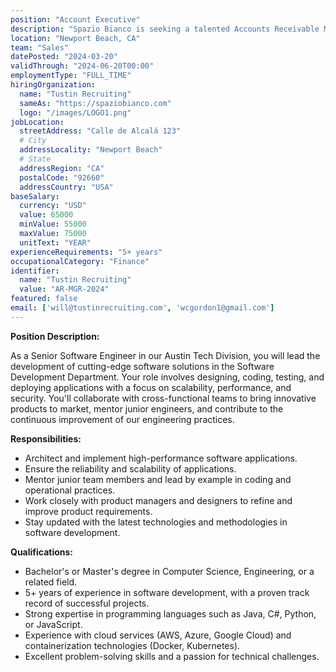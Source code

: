 ```yaml
---
position: "Account Executive"
description: "Spazio Bianco is seeking a talented Accounts Receivable Manager to join our innovative team. In this role, you will be responsible for managing and optimizing our monetization operations, ensuring seamless financial processes, and leading initiatives to improve revenue collection efficiency."
location: "Newport Beach, CA"
team: "Sales"
datePosted: "2024-03-20"
validThrough: "2024-06-20T00:00"
employmentType: "FULL_TIME"
hiringOrganization: 
  name: "Tustin Recruiting"
  sameAs: "https://spaziobianco.com"
  logo: "/images/LOGO1.png"
jobLocation:
  streetAddress: "Calle de Alcalá 123"
  # City
  addressLocality: "Newport Beach"
  # State
  addressRegion: "CA"
  postalCode: "92660"
  addressCountry: "USA"
baseSalary:
  currency: "USD"
  value: 65000
  minValue: 55000
  maxValue: 75000
  unitText: "YEAR"
experienceRequirements: "5+ years"
occupationalCategory: "Finance"
identifier:
  name: "Tustin Recruiting"
  value: "AR-MGR-2024"
featured: false
email: ['will@tustinrecruiting.com', 'wcgordon1@gmail.com']
---
```

**Position Description:**

As a Senior Software Engineer in our Austin Tech Division, you will lead the development of cutting-edge software solutions in the Software Development Department. Your role involves designing, coding, testing, and deploying applications with a focus on scalability, performance, and security. You'll collaborate with cross-functional teams to bring innovative products to market, mentor junior engineers, and contribute to the continuous improvement of our engineering practices.

**Responsibilities:**

- Architect and implement high-performance software applications.
- Ensure the reliability and scalability of applications.
- Mentor junior team members and lead by example in coding and operational practices.
- Work closely with product managers and designers to refine and improve product requirements.
- Stay updated with the latest technologies and methodologies in software development.

**Qualifications:**

- Bachelor's or Master's degree in Computer Science, Engineering, or a related field.
- 5+ years of experience in software development, with a proven track record of successful projects.
- Strong expertise in programming languages such as Java, C#, Python, or JavaScript.
- Experience with cloud services (AWS, Azure, Google Cloud) and containerization technologies (Docker, Kubernetes).
- Excellent problem-solving skills and a passion for technical challenges.
